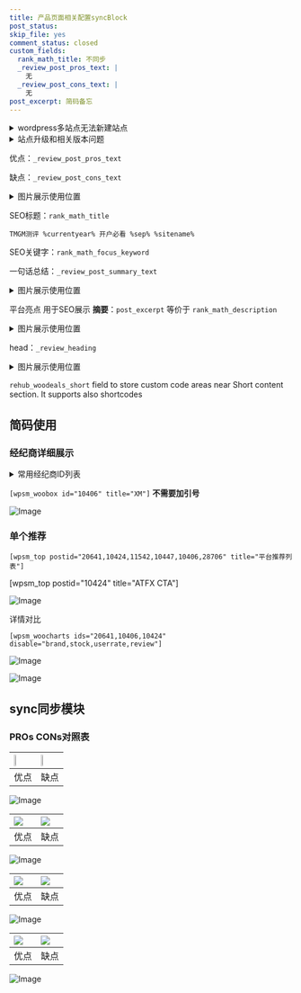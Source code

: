 ```yaml
---
title: 产品页面相关配置syncBlock
post_status: 
skip_file: yes
comment_status: closed
custom_fields:
  rank_math_title: 不同步
  _review_post_pros_text: |
    无
  _review_post_cons_text: |
    无
post_excerpt: 简码备忘
---
```

<details><summary>wordpress多站点无法新建站点</summary>

<li>和报错需要清理cookies一样的原因</li>
<li>wp-config.php里面<code>define( 'SUBDOMAIN_INSTALL', false );//子域名安装</code></li>
<li>新建子站点是用<code>define( 'SUBDOMAIN_INSTALL', true);//子域名安装</code> 完成以后，改成<code>false</code></li>
</details>

<details><summary>站点升级和相关版本问题</summary>

<p>wordpress：5.9.9
woocommerce：7.5.1
出现问题的地方：主题选项里面>><strong>Product layout >>compact style</strong></p>
<p>如何出现没有用过的字段 导致无法保存。先导出配置 然后进行修改，后面再次恢复即可。</p>
<p>出现部分字段无法显示时，需要返回默认布局后，对产品进行保存就好了。</p>
<p></p>
</details>

优点：`_review_post_pros_text`

缺点：`_review_post_cons_text`

<details><summary>图片展示使用位置</summary>

<img src="https://prod-files-secure.s3.us-west-2.amazonaws.com/39ed1227-6d7d-4570-be36-9ccd4a2c4241/f51d3d83-55d4-4bdf-9604-f37ec77ab556/Untitled.png?X-Amz-Algorithm=AWS4-HMAC-SHA256&X-Amz-Content-Sha256=UNSIGNED-PAYLOAD&X-Amz-Credential=ASIAZI2LB466RRCEKLNI%2F20250620%2Fus-west-2%2Fs3%2Faws4_request&X-Amz-Date=20250620T225538Z&X-Amz-Expires=3600&X-Amz-Security-Token=IQoJb3JpZ2luX2VjEN%2F%2F%2F%2F%2F%2F%2F%2F%2F%2F%2FwEaCXVzLXdlc3QtMiJHMEUCIGPO7surkdC9RhV4lpoBIIEqFiN9To%2FtOSDdx8Qe3rSzAiEAr1LEiPwuYiAssrybi3Takhqo4mxbvrHIjEP2bg2zQIkqiAQIx%2F%2F%2F%2F%2F%2F%2F%2F%2F%2F%2FARAAGgw2Mzc0MjMxODM4MDUiDMxW7VkJeteWdJeNTircAzmw1AG21VF72ETzv6W7NNHo76QISJDEAFg8HDvQUm1yz%2FPxS4VjJkx%2FxCPvFh%2BGNlSGI5bRLFUiv7BcYtm75mKUJx0rvK4tedqRjMwLedDSMBB2Ou7IChDjAaubed0okTgXerasLlo9sPMADDYPGsfgJvHSG6gJGgrfXCmRDZXTHEhtTBIX%2B9FuIUhgvdrQEDKnApGEK0s2t2gKf3ZL9PKh00WkRRWSYjped1ZUcCb9LJm3WfXQEN8f0JnXh3Q3mMpY5cdhwyQnL7DBGU1oquUfN45ORQJuhiERU0qDTfo8rGRpjSFPykI8dDl4TaVlwDezOoYzXJgcqSj%2B0umbezS6mt1cJ%2BRWtPwncdui7IS7eWq6wRAWFFXykXtTDl0FJhrlpJ2WnzUCCS1wZvphZgioDYRCLAjHBckhb6fbOM4ExTTb9eJNPZZCNL2jx21Jh3u5cXHZM8FQvTAfrPbLx2DvAImWXT%2FvLfn9xGdhKtrz1x47TIGfpW6W3L5%2Fh5iz6waVqizDKBGCNznVamP3mylgsmpCluvq1G3nvZiebkz2Cova8uxaxwm84JTnASqU%2BbIPNgJHLNXpJ5ovtRkg8kh4gkYbRkA4GgV8Iol09GKpZrBa%2FGYAwvxiPO85MOa%2B18IGOqUB8MQq6Y4IuLRd%2BTrAELNPrPnt81rfDpmH%2B%2Fkh1FR6Empr1Dv3MvzB%2FJN1FAOE6hBNONAg2ut0duP16giOJES5JMKKJ7R9IegDKP613cMxkQsejPnDtrU%2Fk8Hkn2ujQWVxQsjJ%2FM%2FpIqbTAK%2BsIPW751%2Fv0AovHjEaG7weo8AzqWLNHa8CaDojuKA8otmPtp%2BW7hrMsFjFJcgKiD%2BREdkzLdl9OXid&X-Amz-Signature=9c6e76b433d04957029722c42931633731df0e249fde5bf0a1c4c4be74e1d588&X-Amz-SignedHeaders=host&x-amz-checksum-mode=ENABLED&x-id=GetObject" alt="Image">
</details>

SEO标题：`rank_math_title`

`TMGM测评 %currentyear% 开户必看 %sep% %sitename%`

SEO关键字：`rank_math_focus_keyword`

一句话总结：`_review_post_summary_text`

<details><summary>图片展示使用位置</summary>

<img src="https://prod-files-secure.s3.us-west-2.amazonaws.com/39ed1227-6d7d-4570-be36-9ccd4a2c4241/4b96a922-296c-4f4e-8630-d1c870cbce01/Untitled.png?X-Amz-Algorithm=AWS4-HMAC-SHA256&X-Amz-Content-Sha256=UNSIGNED-PAYLOAD&X-Amz-Credential=ASIAZI2LB466Q5P3OQH7%2F20250620%2Fus-west-2%2Fs3%2Faws4_request&X-Amz-Date=20250620T225538Z&X-Amz-Expires=3600&X-Amz-Security-Token=IQoJb3JpZ2luX2VjEN%2F%2F%2F%2F%2F%2F%2F%2F%2F%2F%2FwEaCXVzLXdlc3QtMiJHMEUCIBrcjMyy3IuCBxsAGey1kdvLby%2B2QJXueXbdd%2Fn3orZoAiEAyxhwzVi2uZc9i3sqZFXKxR8JUTXRtUfE436t0PubeOMqiAQIx%2F%2F%2F%2F%2F%2F%2F%2F%2F%2F%2FARAAGgw2Mzc0MjMxODM4MDUiDIDcR5ocBk%2FDihqR7SrcAxXM3UJ7F%2F1M0OjmqbgE%2Bvk6Qde%2Fs8t05LMmB4E8qCpGq2npCX2QjS6DV7d%2BcFfNPuIBJM8wbaPRyLHBNLyPUQo6UIj%2FqmSbfZ4XML1H70ftqmPjjJoJGbvimn0Cx5lpR5nVUipjQnW1VBOPBQvj0v%2BRZNvKa6KSIqjg%2BZKFCyjxBiebYjr0IwfRFoM3y%2BVqh8360lxu7BwM7vxfrDqOQMQv5Z7OPjzm%2FL5SvFAfSnfT%2FRfUtcfaWysxbbfBfgFa7xs5m2vYaIjkOI%2B2atlYZMbYMkkuSFQD9Ogw7z3mePsYv%2BhYxBkvsRCjjTUYeHJZz1%2FTli06UIGJvM8tyXasvBMKRUvSQ%2Ftatj27ggvnQ3nSD1ZCkcvQxYBq6PcdiD9zlub96%2BVl4NRAfwaXXVUFn4%2FZQ1cjllBfd1VFuWi335EYPrWKkS6RP%2FV7%2FOZLo1WXs%2BUr8ChF0VWotUzEGbJf2YvE09wwlfTWiBMT0ux%2B5unJqmoofE8qTReABcqt9Ic0rBbGB91F8LUhWxcW%2BDCHrJQONgjlXfwVihJnguEqbCaHVydT%2Fq8oyewVQMNCMTPSBrtfIHBQ4av6%2BVeoPxzxc1SgjVuZrJMV44lfTXV7i9BPfS32E%2BaURIVRvpZWMIe%2B18IGOqUBFf4tonQvxLFA3TvnwcjdppkU3qAkjctHECffJ6W5CzGniJVf3Fy0kxfOFLvJI%2FbguT%2BftXM%2Fjk56Lf3x6eO4fGXibDmWeT0S%2Bnvub7qzgb6JCXX8i9sQhUwtxgCPsOBvjFU80aRuWLxmvcm10BQM1PirrCnVBfyv3kLdwycqvg2T2H1xBaGvRP%2FDf7M3Nj6F%2FRpDxJPexuCDNFobqpWuFdf87CNf&X-Amz-Signature=5474c6cffa1b82495bc977526d3a5d0544ff4c6bfa6445bf4c567af11d0dc697&X-Amz-SignedHeaders=host&x-amz-checksum-mode=ENABLED&x-id=GetObject" alt="Image">
</details>

平台亮点 用于SEO展示 **摘要**：`post_excerpt`  等价于 `rank_math_description`

<details><summary>图片展示使用位置</summary>

<img src="https://prod-files-secure.s3.us-west-2.amazonaws.com/39ed1227-6d7d-4570-be36-9ccd4a2c4241/1ee11f63-b60a-4dfe-a7a7-d58ff23b5d88/Untitled.png?X-Amz-Algorithm=AWS4-HMAC-SHA256&X-Amz-Content-Sha256=UNSIGNED-PAYLOAD&X-Amz-Credential=ASIAZI2LB466U3ACAMZN%2F20250620%2Fus-west-2%2Fs3%2Faws4_request&X-Amz-Date=20250620T225539Z&X-Amz-Expires=3600&X-Amz-Security-Token=IQoJb3JpZ2luX2VjEN%2F%2F%2F%2F%2F%2F%2F%2F%2F%2F%2FwEaCXVzLXdlc3QtMiJHMEUCIQCLnkQD2QWg1xj4ZencrkqB8X2%2F46VyIXZQigRpv9ejNQIgHHM1vU%2Fx90PT869bD1gPg%2B0uEiDXiCPRpl3lroWr9y8qiAQIx%2F%2F%2F%2F%2F%2F%2F%2F%2F%2F%2FARAAGgw2Mzc0MjMxODM4MDUiDBJ4WNxYdqc21vkSdyrcA4ECC%2FMcMlOajRXyXjqRTeNxwF8UipYIdMu%2B6o19xBcJ1dxRmd9E6V3ickXBtDHr6AgV4fmEYi%2FfqPOCtN7KQ6eAz%2BZDfrh9J7nUgtoll5ZuA7CV9rhtHutjyw77GYMvOQf4WLlfZrA7J7aGXdSeHKPitxLhrYC5zeKmpPlIQiGYwdXOQ1I%2FycsnXb0uAIKHaIlQZGEVtQJ9FxOJqKXX70QFJGfkkyHnwenJUH8Wjg77tRv07oCeTvDB6WjiWfXyrHkQ8tYlWEVXwU0CIxIgoVicRs1Ehtidom%2Fz9ZYwb%2FFdapPwb%2FNDYc7lfaCpa5qtK%2BN%2FG%2Bxxib3ghqcIKBqy4forMngvxYTk%2FZggejfPhkNe4XovcFRTsRfeeoB79HAETs69kYHPSJEgNYPsi1c0bSOxGcQvtyhjbNLQsMzQk5zWCbtVV16AsIRUr4kTg%2FJXNDf5M6QpLqUdMWXzbGJV%2BWPKFzEUmq1K6Xr2mNIaThEf4afsUkZNpbNLYlLmyTI7d3XNdPKWZwJ1ng1S8Gju7DJpktgEVxyngOUXsI7lGmruLfSUTHF8rFykgdNwBxlLwxVZXdbpJmmxVKP71yqyk1xAeKvpwk4T5gsoaRX1pcidGqiFoZ4nFlXKa1c9MIu%2B18IGOqUBwEiWuLuSmFLqqTRhHCLa6s5nNTTSkd%2FqN5xpj7ufssLZhfdqS2Y%2FmtncwoAAXlx4%2BKaHiVqCLcHrJSLK2pkcoaCup9XIWeoQk3YxdkXUl9a7hm2JMZaw6Yh9QD6iZPjbzZNEo%2FZV7Zh4Pj0NNs%2FB4W1kr2tIjtfzXG9d42B0urGivhme8OUhbCoT5QAPoBufsS4pJmh0GmnUNWZG65IZrCWmZjg%2F&X-Amz-Signature=879fa1339b0fdd5b8b7bcdbe7696551796df9477cf8fb06766b32de48315c0f7&X-Amz-SignedHeaders=host&x-amz-checksum-mode=ENABLED&x-id=GetObject" alt="Image">
<img src="https://prod-files-secure.s3.us-west-2.amazonaws.com/39ed1227-6d7d-4570-be36-9ccd4a2c4241/ad4118b5-78d8-4fbe-801e-3b29b5d99c01/Untitled.png?X-Amz-Algorithm=AWS4-HMAC-SHA256&X-Amz-Content-Sha256=UNSIGNED-PAYLOAD&X-Amz-Credential=ASIAZI2LB466U3ACAMZN%2F20250620%2Fus-west-2%2Fs3%2Faws4_request&X-Amz-Date=20250620T225539Z&X-Amz-Expires=3600&X-Amz-Security-Token=IQoJb3JpZ2luX2VjEN%2F%2F%2F%2F%2F%2F%2F%2F%2F%2F%2FwEaCXVzLXdlc3QtMiJHMEUCIQCLnkQD2QWg1xj4ZencrkqB8X2%2F46VyIXZQigRpv9ejNQIgHHM1vU%2Fx90PT869bD1gPg%2B0uEiDXiCPRpl3lroWr9y8qiAQIx%2F%2F%2F%2F%2F%2F%2F%2F%2F%2F%2FARAAGgw2Mzc0MjMxODM4MDUiDBJ4WNxYdqc21vkSdyrcA4ECC%2FMcMlOajRXyXjqRTeNxwF8UipYIdMu%2B6o19xBcJ1dxRmd9E6V3ickXBtDHr6AgV4fmEYi%2FfqPOCtN7KQ6eAz%2BZDfrh9J7nUgtoll5ZuA7CV9rhtHutjyw77GYMvOQf4WLlfZrA7J7aGXdSeHKPitxLhrYC5zeKmpPlIQiGYwdXOQ1I%2FycsnXb0uAIKHaIlQZGEVtQJ9FxOJqKXX70QFJGfkkyHnwenJUH8Wjg77tRv07oCeTvDB6WjiWfXyrHkQ8tYlWEVXwU0CIxIgoVicRs1Ehtidom%2Fz9ZYwb%2FFdapPwb%2FNDYc7lfaCpa5qtK%2BN%2FG%2Bxxib3ghqcIKBqy4forMngvxYTk%2FZggejfPhkNe4XovcFRTsRfeeoB79HAETs69kYHPSJEgNYPsi1c0bSOxGcQvtyhjbNLQsMzQk5zWCbtVV16AsIRUr4kTg%2FJXNDf5M6QpLqUdMWXzbGJV%2BWPKFzEUmq1K6Xr2mNIaThEf4afsUkZNpbNLYlLmyTI7d3XNdPKWZwJ1ng1S8Gju7DJpktgEVxyngOUXsI7lGmruLfSUTHF8rFykgdNwBxlLwxVZXdbpJmmxVKP71yqyk1xAeKvpwk4T5gsoaRX1pcidGqiFoZ4nFlXKa1c9MIu%2B18IGOqUBwEiWuLuSmFLqqTRhHCLa6s5nNTTSkd%2FqN5xpj7ufssLZhfdqS2Y%2FmtncwoAAXlx4%2BKaHiVqCLcHrJSLK2pkcoaCup9XIWeoQk3YxdkXUl9a7hm2JMZaw6Yh9QD6iZPjbzZNEo%2FZV7Zh4Pj0NNs%2FB4W1kr2tIjtfzXG9d42B0urGivhme8OUhbCoT5QAPoBufsS4pJmh0GmnUNWZG65IZrCWmZjg%2F&X-Amz-Signature=e2d0525895944f225c0b1fe3dc9861be25f9172f91318c7d967ba8570233913d&X-Amz-SignedHeaders=host&x-amz-checksum-mode=ENABLED&x-id=GetObject" alt="Image">
<img src="https://prod-files-secure.s3.us-west-2.amazonaws.com/39ed1227-6d7d-4570-be36-9ccd4a2c4241/a38cf7c9-a79c-4b64-9e94-13589fe0758b/Untitled.png?X-Amz-Algorithm=AWS4-HMAC-SHA256&X-Amz-Content-Sha256=UNSIGNED-PAYLOAD&X-Amz-Credential=ASIAZI2LB466U3ACAMZN%2F20250620%2Fus-west-2%2Fs3%2Faws4_request&X-Amz-Date=20250620T225539Z&X-Amz-Expires=3600&X-Amz-Security-Token=IQoJb3JpZ2luX2VjEN%2F%2F%2F%2F%2F%2F%2F%2F%2F%2F%2FwEaCXVzLXdlc3QtMiJHMEUCIQCLnkQD2QWg1xj4ZencrkqB8X2%2F46VyIXZQigRpv9ejNQIgHHM1vU%2Fx90PT869bD1gPg%2B0uEiDXiCPRpl3lroWr9y8qiAQIx%2F%2F%2F%2F%2F%2F%2F%2F%2F%2F%2FARAAGgw2Mzc0MjMxODM4MDUiDBJ4WNxYdqc21vkSdyrcA4ECC%2FMcMlOajRXyXjqRTeNxwF8UipYIdMu%2B6o19xBcJ1dxRmd9E6V3ickXBtDHr6AgV4fmEYi%2FfqPOCtN7KQ6eAz%2BZDfrh9J7nUgtoll5ZuA7CV9rhtHutjyw77GYMvOQf4WLlfZrA7J7aGXdSeHKPitxLhrYC5zeKmpPlIQiGYwdXOQ1I%2FycsnXb0uAIKHaIlQZGEVtQJ9FxOJqKXX70QFJGfkkyHnwenJUH8Wjg77tRv07oCeTvDB6WjiWfXyrHkQ8tYlWEVXwU0CIxIgoVicRs1Ehtidom%2Fz9ZYwb%2FFdapPwb%2FNDYc7lfaCpa5qtK%2BN%2FG%2Bxxib3ghqcIKBqy4forMngvxYTk%2FZggejfPhkNe4XovcFRTsRfeeoB79HAETs69kYHPSJEgNYPsi1c0bSOxGcQvtyhjbNLQsMzQk5zWCbtVV16AsIRUr4kTg%2FJXNDf5M6QpLqUdMWXzbGJV%2BWPKFzEUmq1K6Xr2mNIaThEf4afsUkZNpbNLYlLmyTI7d3XNdPKWZwJ1ng1S8Gju7DJpktgEVxyngOUXsI7lGmruLfSUTHF8rFykgdNwBxlLwxVZXdbpJmmxVKP71yqyk1xAeKvpwk4T5gsoaRX1pcidGqiFoZ4nFlXKa1c9MIu%2B18IGOqUBwEiWuLuSmFLqqTRhHCLa6s5nNTTSkd%2FqN5xpj7ufssLZhfdqS2Y%2FmtncwoAAXlx4%2BKaHiVqCLcHrJSLK2pkcoaCup9XIWeoQk3YxdkXUl9a7hm2JMZaw6Yh9QD6iZPjbzZNEo%2FZV7Zh4Pj0NNs%2FB4W1kr2tIjtfzXG9d42B0urGivhme8OUhbCoT5QAPoBufsS4pJmh0GmnUNWZG65IZrCWmZjg%2F&X-Amz-Signature=3190bbb11c09c2ff1842a60542c1c3876b4b5cf2c84a3a0d62d99772098af347&X-Amz-SignedHeaders=host&x-amz-checksum-mode=ENABLED&x-id=GetObject" alt="Image">
<img src="https://prod-files-secure.s3.us-west-2.amazonaws.com/39ed1227-6d7d-4570-be36-9ccd4a2c4241/7da6fc1e-d2ac-42ae-8c75-cb5749aa18f6/Untitled.png?X-Amz-Algorithm=AWS4-HMAC-SHA256&X-Amz-Content-Sha256=UNSIGNED-PAYLOAD&X-Amz-Credential=ASIAZI2LB466U3ACAMZN%2F20250620%2Fus-west-2%2Fs3%2Faws4_request&X-Amz-Date=20250620T225539Z&X-Amz-Expires=3600&X-Amz-Security-Token=IQoJb3JpZ2luX2VjEN%2F%2F%2F%2F%2F%2F%2F%2F%2F%2F%2FwEaCXVzLXdlc3QtMiJHMEUCIQCLnkQD2QWg1xj4ZencrkqB8X2%2F46VyIXZQigRpv9ejNQIgHHM1vU%2Fx90PT869bD1gPg%2B0uEiDXiCPRpl3lroWr9y8qiAQIx%2F%2F%2F%2F%2F%2F%2F%2F%2F%2F%2FARAAGgw2Mzc0MjMxODM4MDUiDBJ4WNxYdqc21vkSdyrcA4ECC%2FMcMlOajRXyXjqRTeNxwF8UipYIdMu%2B6o19xBcJ1dxRmd9E6V3ickXBtDHr6AgV4fmEYi%2FfqPOCtN7KQ6eAz%2BZDfrh9J7nUgtoll5ZuA7CV9rhtHutjyw77GYMvOQf4WLlfZrA7J7aGXdSeHKPitxLhrYC5zeKmpPlIQiGYwdXOQ1I%2FycsnXb0uAIKHaIlQZGEVtQJ9FxOJqKXX70QFJGfkkyHnwenJUH8Wjg77tRv07oCeTvDB6WjiWfXyrHkQ8tYlWEVXwU0CIxIgoVicRs1Ehtidom%2Fz9ZYwb%2FFdapPwb%2FNDYc7lfaCpa5qtK%2BN%2FG%2Bxxib3ghqcIKBqy4forMngvxYTk%2FZggejfPhkNe4XovcFRTsRfeeoB79HAETs69kYHPSJEgNYPsi1c0bSOxGcQvtyhjbNLQsMzQk5zWCbtVV16AsIRUr4kTg%2FJXNDf5M6QpLqUdMWXzbGJV%2BWPKFzEUmq1K6Xr2mNIaThEf4afsUkZNpbNLYlLmyTI7d3XNdPKWZwJ1ng1S8Gju7DJpktgEVxyngOUXsI7lGmruLfSUTHF8rFykgdNwBxlLwxVZXdbpJmmxVKP71yqyk1xAeKvpwk4T5gsoaRX1pcidGqiFoZ4nFlXKa1c9MIu%2B18IGOqUBwEiWuLuSmFLqqTRhHCLa6s5nNTTSkd%2FqN5xpj7ufssLZhfdqS2Y%2FmtncwoAAXlx4%2BKaHiVqCLcHrJSLK2pkcoaCup9XIWeoQk3YxdkXUl9a7hm2JMZaw6Yh9QD6iZPjbzZNEo%2FZV7Zh4Pj0NNs%2FB4W1kr2tIjtfzXG9d42B0urGivhme8OUhbCoT5QAPoBufsS4pJmh0GmnUNWZG65IZrCWmZjg%2F&X-Amz-Signature=d5566cea8e49bf2d42eb71b3e53b54b988a03ec853b8a2f8ff30aea936c1bf73&X-Amz-SignedHeaders=host&x-amz-checksum-mode=ENABLED&x-id=GetObject" alt="Image">
<img src="https://prod-files-secure.s3.us-west-2.amazonaws.com/39ed1227-6d7d-4570-be36-9ccd4a2c4241/7e97f40a-eaee-47f5-b2f9-475f96808fa7/Untitled.png?X-Amz-Algorithm=AWS4-HMAC-SHA256&X-Amz-Content-Sha256=UNSIGNED-PAYLOAD&X-Amz-Credential=ASIAZI2LB466U3ACAMZN%2F20250620%2Fus-west-2%2Fs3%2Faws4_request&X-Amz-Date=20250620T225539Z&X-Amz-Expires=3600&X-Amz-Security-Token=IQoJb3JpZ2luX2VjEN%2F%2F%2F%2F%2F%2F%2F%2F%2F%2F%2FwEaCXVzLXdlc3QtMiJHMEUCIQCLnkQD2QWg1xj4ZencrkqB8X2%2F46VyIXZQigRpv9ejNQIgHHM1vU%2Fx90PT869bD1gPg%2B0uEiDXiCPRpl3lroWr9y8qiAQIx%2F%2F%2F%2F%2F%2F%2F%2F%2F%2F%2FARAAGgw2Mzc0MjMxODM4MDUiDBJ4WNxYdqc21vkSdyrcA4ECC%2FMcMlOajRXyXjqRTeNxwF8UipYIdMu%2B6o19xBcJ1dxRmd9E6V3ickXBtDHr6AgV4fmEYi%2FfqPOCtN7KQ6eAz%2BZDfrh9J7nUgtoll5ZuA7CV9rhtHutjyw77GYMvOQf4WLlfZrA7J7aGXdSeHKPitxLhrYC5zeKmpPlIQiGYwdXOQ1I%2FycsnXb0uAIKHaIlQZGEVtQJ9FxOJqKXX70QFJGfkkyHnwenJUH8Wjg77tRv07oCeTvDB6WjiWfXyrHkQ8tYlWEVXwU0CIxIgoVicRs1Ehtidom%2Fz9ZYwb%2FFdapPwb%2FNDYc7lfaCpa5qtK%2BN%2FG%2Bxxib3ghqcIKBqy4forMngvxYTk%2FZggejfPhkNe4XovcFRTsRfeeoB79HAETs69kYHPSJEgNYPsi1c0bSOxGcQvtyhjbNLQsMzQk5zWCbtVV16AsIRUr4kTg%2FJXNDf5M6QpLqUdMWXzbGJV%2BWPKFzEUmq1K6Xr2mNIaThEf4afsUkZNpbNLYlLmyTI7d3XNdPKWZwJ1ng1S8Gju7DJpktgEVxyngOUXsI7lGmruLfSUTHF8rFykgdNwBxlLwxVZXdbpJmmxVKP71yqyk1xAeKvpwk4T5gsoaRX1pcidGqiFoZ4nFlXKa1c9MIu%2B18IGOqUBwEiWuLuSmFLqqTRhHCLa6s5nNTTSkd%2FqN5xpj7ufssLZhfdqS2Y%2FmtncwoAAXlx4%2BKaHiVqCLcHrJSLK2pkcoaCup9XIWeoQk3YxdkXUl9a7hm2JMZaw6Yh9QD6iZPjbzZNEo%2FZV7Zh4Pj0NNs%2FB4W1kr2tIjtfzXG9d42B0urGivhme8OUhbCoT5QAPoBufsS4pJmh0GmnUNWZG65IZrCWmZjg%2F&X-Amz-Signature=238e3a11889c6986bb5bb6c97c53fb6059a3cf2da4122ab2e94a106d542b8f3f&X-Amz-SignedHeaders=host&x-amz-checksum-mode=ENABLED&x-id=GetObject" alt="Image">
</details>

head：`_review_heading`

<details><summary>图片展示使用位置</summary>

<img src="https://prod-files-secure.s3.us-west-2.amazonaws.com/39ed1227-6d7d-4570-be36-9ccd4a2c4241/3a4650ad-9887-415c-889a-edd51fa54f27/Untitled.png?X-Amz-Algorithm=AWS4-HMAC-SHA256&X-Amz-Content-Sha256=UNSIGNED-PAYLOAD&X-Amz-Credential=ASIAZI2LB466WCXEL25A%2F20250620%2Fus-west-2%2Fs3%2Faws4_request&X-Amz-Date=20250620T225539Z&X-Amz-Expires=3600&X-Amz-Security-Token=IQoJb3JpZ2luX2VjEN%2F%2F%2F%2F%2F%2F%2F%2F%2F%2F%2FwEaCXVzLXdlc3QtMiJHMEUCIEhKWKnBwpe4pZbjhyLEAqFVxt8cgg%2BMAReEE%2BwJ6H0lAiEA1eEaOJhnwUsjqgFFVu4zOjbIoO8keg7dy0I1U4lJwEYqiAQIx%2F%2F%2F%2F%2F%2F%2F%2F%2F%2F%2FARAAGgw2Mzc0MjMxODM4MDUiDEEHMYMwULsxhgHJPCrcA7f%2Bh%2BfIR%2B0oibyrUzlovA7nGMQsD19u3rDiGzuyxra22AHzRiZnU5902lWfIMa%2BDcino60QbSoiLzgat%2FvrGfK4JYhq6Cqgap7wrle30HJ0nqpQro1jHDTnXMtoTPs06N1UpodGlXm9DqBVAOuP5qf4LQYWDXcCNz3ns%2FP%2FGh7my7DFUrIMbajuXOUvtZ%2FY8thcqQgQDitndM%2F8YTfYYv3MvSzktgh%2BuLzxLylftGRlA8TuPPWNtAFqwmCQ0DwI6pA8V1coDf5Fkr1IziAPgjrIXheqVsmAz1PVA1o7eOQjgNcInE7Y0yzlptWJZ2W72bg%2F%2BtfpqEJ9OrG%2BfBfw0loa0mFTwyS3sp629Sest5b%2BTAE%2B93n5TwkKl4nalDQE654stakgRSGIS51ap6STKOyrOTH4Lr5b0UKkEcgCO5wLQUae6zw7M37dExDF%2BuvLIonTxt3pFJaXFok1LELV8a4ekIEgReN1%2BOeScLdvpiEt3SPAsaHBhTY%2FxfdrwcH%2BECfkk2jwV%2B0qI0WlrPoa6ieOakOAq%2F%2BhptULY1pGQQbIsUAEaQUb0AnyxZ7Y0q0ASzq9OM12lj7DloIOeDaBD7W5WUjWyxN3MWmHvI95ctkfPJQI7TH0vDGnn6ngMJK%2F18IGOqUBfgp2QUMvklkxl4QRXcBg3WiWZSbyUYjc0et5Tp8tgzIkAFOqz6y0ZbPLdoeglm%2BjUFZzP79PKUSH2k%2B8GaTghOrUST4zH%2BuFkGdEzNMaZigU6K2%2F5sQMZ0Zj3l5SEcw6w89kRUY5fncgjtkylUsH2BtSycvdmuzJq%2Bvq7q5vWgn3olueJ3J%2BXjV1eQt6xYl4VORneKUcIoW15D0LFSk77zUXnX2Z&X-Amz-Signature=6053517bcd5a302730e19d9e2bce102fca769452cd2549d36a2b922ab7fb8583&X-Amz-SignedHeaders=host&x-amz-checksum-mode=ENABLED&x-id=GetObject" alt="Image">
</details>

`rehub_woodeals_short`	field to store custom code areas near Short content section. It supports also shortcodes



## 简码使用

### 经纪商详细展示

<details><summary>常用经纪商ID列表</summary>

<pre><code class="php">嘉盛 ===> 20641  [wpsm_woobox id="20641" title="嘉盛"]
易信easymarkets ===> 11542  [wpsm_woobox id="11542" title="易信easymarkets"]
ATFX外汇 ===> 10424  [wpsm_woobox id="10424" title="ATFX"]
XM ===> 10406  [wpsm_woobox id="10406" title="XM"]
TMGM ===> 29622  [wpsm_woobox id="29622" title="TMGM"]
HYCM ===> 10447  [wpsm_woobox id="10447" title="HYCM"]
fpmarkets澳福外汇 ===> 20639  [wpsm_woobox id="20639" title="fpmarkets澳福外汇"]</code></pre>
</details>

`[wpsm_woobox id="10406" title="XM"]` **不需要加引号**

![Image](https://prod-files-secure.s3.us-west-2.amazonaws.com/39ed1227-6d7d-4570-be36-9ccd4a2c4241/4f898f9d-0fa7-4e43-acd3-ac6bc7be575a/Untitled.png?X-Amz-Algorithm=AWS4-HMAC-SHA256&X-Amz-Content-Sha256=UNSIGNED-PAYLOAD&X-Amz-Credential=ASIAZI2LB46644N6I6L5%2F20250620%2Fus-west-2%2Fs3%2Faws4_request&X-Amz-Date=20250620T225533Z&X-Amz-Expires=3600&X-Amz-Security-Token=IQoJb3JpZ2luX2VjEN%2F%2F%2F%2F%2F%2F%2F%2F%2F%2F%2FwEaCXVzLXdlc3QtMiJGMEQCICMtq3nCnXsF9hEp7z88yFWLleSWPd2DT%2F52bfMW%2BFWJAiAUVm%2Bia8D9is9tuyaoDSptYkRTrukp0n07D4CkavKe%2FiqIBAjH%2F%2F%2F%2F%2F%2F%2F%2F%2F%2F8BEAAaDDYzNzQyMzE4MzgwNSIMbKXLupTkA6bQzSP5KtwDAXH%2BLMr5m69tIzsEgzGp7Rz9xQVuhKVwmfqO87bF1wDNpBxFnoWxIK6OdhBX13np0Htvu8oy9RMdHLUuS6tRKTDHRpNgJCT9lmp0V6PDfpWwQq%2BwVQ16AshizhQaTdkcNLd8bJH9nG8hhy3O3BtuBY7vPAlbEiNSrDW3IS5o%2FlimMx3SXvOBVLsih9LnnTNbrzXgzL3rkZuPmvRp6b5smDdUvoZw5xczSe8U%2BeVeeXELCGDgoKYudFg5LS0V2sQ9tJ3fzVOS2xHH%2B5oTaHAs5lfxswVH6qgALG4k8waolrexhoBQiR82BW9%2BCfdaTYTd13tIMWkddagHsfJPjx7Wav24siPcsocMvx6Eg%2FgsDhQrZYsB9BOls1iAZ0GcjqDf5w5vxxGirRMDvR6NaJGtJalOMc6aIcmWz0wCuItCRJEvDM%2BV5P6Nk%2BkkhQAAt%2B1IXpTtM1mkhiMiDdeCmx9sC4%2FozbV36qQhwbMPzecnSHyX7WYMcbbKrELz3XICRCna%2BC0K3dCWq%2F0vbEkg4wE4qk6AiYmu49SROX80l74o9JbC%2BknJRUL26gDUV7KCALEtgvzGKVjR2rbO4Zp6DLAJBYt%2FADdBBZ0L5w8qbqrWF%2B%2FhhS2tZtm9VsD3rPUw%2Fr3XwgY6pgFRptyfwjZEgEzHeXD3vs6bVOA94p5TxZ3rFD7aZk9AFBJERXECPxGIGbrj89pfmWX7kP3BAzWRmglaDN%2F688JZ4Fz1FGNd4%2B%2FWT3ipxEpIAeLF5spsWxSDl6ch5JtZ7xnRE1i6rLIEWYjyZB6PWWCEyI3AhoZ5XMGN8xEYHe8ywwH397Y%2Fyfs%2F%2FgUn8LT%2FlaSvxPSa64S993llalx7q3tm%2FO5s3Gkx&X-Amz-Signature=08d877f16960fed548c72fccb5dd6f5c411ac8243364a794d0596a0978d6d79f&X-Amz-SignedHeaders=host&x-amz-checksum-mode=ENABLED&x-id=GetObject)

### 单个推荐
`[wpsm_top postid="20641,10424,11542,10447,10406,28706" title="平台推荐列表"]`

[wpsm_top postid="10424" title="ATFX CTA"]

![Image](https://prod-files-secure.s3.us-west-2.amazonaws.com/39ed1227-6d7d-4570-be36-9ccd4a2c4241/5ac620dc-51a8-48b6-b55d-91f47299193c/Untitled.png?X-Amz-Algorithm=AWS4-HMAC-SHA256&X-Amz-Content-Sha256=UNSIGNED-PAYLOAD&X-Amz-Credential=ASIAZI2LB46644N6I6L5%2F20250620%2Fus-west-2%2Fs3%2Faws4_request&X-Amz-Date=20250620T225533Z&X-Amz-Expires=3600&X-Amz-Security-Token=IQoJb3JpZ2luX2VjEN%2F%2F%2F%2F%2F%2F%2F%2F%2F%2F%2FwEaCXVzLXdlc3QtMiJGMEQCICMtq3nCnXsF9hEp7z88yFWLleSWPd2DT%2F52bfMW%2BFWJAiAUVm%2Bia8D9is9tuyaoDSptYkRTrukp0n07D4CkavKe%2FiqIBAjH%2F%2F%2F%2F%2F%2F%2F%2F%2F%2F8BEAAaDDYzNzQyMzE4MzgwNSIMbKXLupTkA6bQzSP5KtwDAXH%2BLMr5m69tIzsEgzGp7Rz9xQVuhKVwmfqO87bF1wDNpBxFnoWxIK6OdhBX13np0Htvu8oy9RMdHLUuS6tRKTDHRpNgJCT9lmp0V6PDfpWwQq%2BwVQ16AshizhQaTdkcNLd8bJH9nG8hhy3O3BtuBY7vPAlbEiNSrDW3IS5o%2FlimMx3SXvOBVLsih9LnnTNbrzXgzL3rkZuPmvRp6b5smDdUvoZw5xczSe8U%2BeVeeXELCGDgoKYudFg5LS0V2sQ9tJ3fzVOS2xHH%2B5oTaHAs5lfxswVH6qgALG4k8waolrexhoBQiR82BW9%2BCfdaTYTd13tIMWkddagHsfJPjx7Wav24siPcsocMvx6Eg%2FgsDhQrZYsB9BOls1iAZ0GcjqDf5w5vxxGirRMDvR6NaJGtJalOMc6aIcmWz0wCuItCRJEvDM%2BV5P6Nk%2BkkhQAAt%2B1IXpTtM1mkhiMiDdeCmx9sC4%2FozbV36qQhwbMPzecnSHyX7WYMcbbKrELz3XICRCna%2BC0K3dCWq%2F0vbEkg4wE4qk6AiYmu49SROX80l74o9JbC%2BknJRUL26gDUV7KCALEtgvzGKVjR2rbO4Zp6DLAJBYt%2FADdBBZ0L5w8qbqrWF%2B%2FhhS2tZtm9VsD3rPUw%2Fr3XwgY6pgFRptyfwjZEgEzHeXD3vs6bVOA94p5TxZ3rFD7aZk9AFBJERXECPxGIGbrj89pfmWX7kP3BAzWRmglaDN%2F688JZ4Fz1FGNd4%2B%2FWT3ipxEpIAeLF5spsWxSDl6ch5JtZ7xnRE1i6rLIEWYjyZB6PWWCEyI3AhoZ5XMGN8xEYHe8ywwH397Y%2Fyfs%2F%2FgUn8LT%2FlaSvxPSa64S993llalx7q3tm%2FO5s3Gkx&X-Amz-Signature=50c24672b89d3ff9d665604ff7827f16a7a5ae68a519a7903d58ab0b5e3b47ca&X-Amz-SignedHeaders=host&x-amz-checksum-mode=ENABLED&x-id=GetObject)

详情对比

`[wpsm_woocharts ids="20641,10406,10424" disable="brand,stock,userrate,review"]`

![Image](https://prod-files-secure.s3.us-west-2.amazonaws.com/39ed1227-6d7d-4570-be36-9ccd4a2c4241/bf3ba45f-b9f3-4295-8aef-b4a495fd25f4/Untitled.png?X-Amz-Algorithm=AWS4-HMAC-SHA256&X-Amz-Content-Sha256=UNSIGNED-PAYLOAD&X-Amz-Credential=ASIAZI2LB46644N6I6L5%2F20250620%2Fus-west-2%2Fs3%2Faws4_request&X-Amz-Date=20250620T225533Z&X-Amz-Expires=3600&X-Amz-Security-Token=IQoJb3JpZ2luX2VjEN%2F%2F%2F%2F%2F%2F%2F%2F%2F%2F%2FwEaCXVzLXdlc3QtMiJGMEQCICMtq3nCnXsF9hEp7z88yFWLleSWPd2DT%2F52bfMW%2BFWJAiAUVm%2Bia8D9is9tuyaoDSptYkRTrukp0n07D4CkavKe%2FiqIBAjH%2F%2F%2F%2F%2F%2F%2F%2F%2F%2F8BEAAaDDYzNzQyMzE4MzgwNSIMbKXLupTkA6bQzSP5KtwDAXH%2BLMr5m69tIzsEgzGp7Rz9xQVuhKVwmfqO87bF1wDNpBxFnoWxIK6OdhBX13np0Htvu8oy9RMdHLUuS6tRKTDHRpNgJCT9lmp0V6PDfpWwQq%2BwVQ16AshizhQaTdkcNLd8bJH9nG8hhy3O3BtuBY7vPAlbEiNSrDW3IS5o%2FlimMx3SXvOBVLsih9LnnTNbrzXgzL3rkZuPmvRp6b5smDdUvoZw5xczSe8U%2BeVeeXELCGDgoKYudFg5LS0V2sQ9tJ3fzVOS2xHH%2B5oTaHAs5lfxswVH6qgALG4k8waolrexhoBQiR82BW9%2BCfdaTYTd13tIMWkddagHsfJPjx7Wav24siPcsocMvx6Eg%2FgsDhQrZYsB9BOls1iAZ0GcjqDf5w5vxxGirRMDvR6NaJGtJalOMc6aIcmWz0wCuItCRJEvDM%2BV5P6Nk%2BkkhQAAt%2B1IXpTtM1mkhiMiDdeCmx9sC4%2FozbV36qQhwbMPzecnSHyX7WYMcbbKrELz3XICRCna%2BC0K3dCWq%2F0vbEkg4wE4qk6AiYmu49SROX80l74o9JbC%2BknJRUL26gDUV7KCALEtgvzGKVjR2rbO4Zp6DLAJBYt%2FADdBBZ0L5w8qbqrWF%2B%2FhhS2tZtm9VsD3rPUw%2Fr3XwgY6pgFRptyfwjZEgEzHeXD3vs6bVOA94p5TxZ3rFD7aZk9AFBJERXECPxGIGbrj89pfmWX7kP3BAzWRmglaDN%2F688JZ4Fz1FGNd4%2B%2FWT3ipxEpIAeLF5spsWxSDl6ch5JtZ7xnRE1i6rLIEWYjyZB6PWWCEyI3AhoZ5XMGN8xEYHe8ywwH397Y%2Fyfs%2F%2FgUn8LT%2FlaSvxPSa64S993llalx7q3tm%2FO5s3Gkx&X-Amz-Signature=fc934d9b776e34296f45982bea5328ab73e9887c57ce06734c4c4d585cd071ba&X-Amz-SignedHeaders=host&x-amz-checksum-mode=ENABLED&x-id=GetObject)

![Image](https://prod-files-secure.s3.us-west-2.amazonaws.com/39ed1227-6d7d-4570-be36-9ccd4a2c4241/30bc56ef-f383-4b48-9768-2ebc9e436ec0/Untitled.png?X-Amz-Algorithm=AWS4-HMAC-SHA256&X-Amz-Content-Sha256=UNSIGNED-PAYLOAD&X-Amz-Credential=ASIAZI2LB46644N6I6L5%2F20250620%2Fus-west-2%2Fs3%2Faws4_request&X-Amz-Date=20250620T225533Z&X-Amz-Expires=3600&X-Amz-Security-Token=IQoJb3JpZ2luX2VjEN%2F%2F%2F%2F%2F%2F%2F%2F%2F%2F%2FwEaCXVzLXdlc3QtMiJGMEQCICMtq3nCnXsF9hEp7z88yFWLleSWPd2DT%2F52bfMW%2BFWJAiAUVm%2Bia8D9is9tuyaoDSptYkRTrukp0n07D4CkavKe%2FiqIBAjH%2F%2F%2F%2F%2F%2F%2F%2F%2F%2F8BEAAaDDYzNzQyMzE4MzgwNSIMbKXLupTkA6bQzSP5KtwDAXH%2BLMr5m69tIzsEgzGp7Rz9xQVuhKVwmfqO87bF1wDNpBxFnoWxIK6OdhBX13np0Htvu8oy9RMdHLUuS6tRKTDHRpNgJCT9lmp0V6PDfpWwQq%2BwVQ16AshizhQaTdkcNLd8bJH9nG8hhy3O3BtuBY7vPAlbEiNSrDW3IS5o%2FlimMx3SXvOBVLsih9LnnTNbrzXgzL3rkZuPmvRp6b5smDdUvoZw5xczSe8U%2BeVeeXELCGDgoKYudFg5LS0V2sQ9tJ3fzVOS2xHH%2B5oTaHAs5lfxswVH6qgALG4k8waolrexhoBQiR82BW9%2BCfdaTYTd13tIMWkddagHsfJPjx7Wav24siPcsocMvx6Eg%2FgsDhQrZYsB9BOls1iAZ0GcjqDf5w5vxxGirRMDvR6NaJGtJalOMc6aIcmWz0wCuItCRJEvDM%2BV5P6Nk%2BkkhQAAt%2B1IXpTtM1mkhiMiDdeCmx9sC4%2FozbV36qQhwbMPzecnSHyX7WYMcbbKrELz3XICRCna%2BC0K3dCWq%2F0vbEkg4wE4qk6AiYmu49SROX80l74o9JbC%2BknJRUL26gDUV7KCALEtgvzGKVjR2rbO4Zp6DLAJBYt%2FADdBBZ0L5w8qbqrWF%2B%2FhhS2tZtm9VsD3rPUw%2Fr3XwgY6pgFRptyfwjZEgEzHeXD3vs6bVOA94p5TxZ3rFD7aZk9AFBJERXECPxGIGbrj89pfmWX7kP3BAzWRmglaDN%2F688JZ4Fz1FGNd4%2B%2FWT3ipxEpIAeLF5spsWxSDl6ch5JtZ7xnRE1i6rLIEWYjyZB6PWWCEyI3AhoZ5XMGN8xEYHe8ywwH397Y%2Fyfs%2F%2FgUn8LT%2FlaSvxPSa64S993llalx7q3tm%2FO5s3Gkx&X-Amz-Signature=a43abb6ff9a071a123065a80756a667f6611c3f2c20ecaa405814a35c532184c&X-Amz-SignedHeaders=host&x-amz-checksum-mode=ENABLED&x-id=GetObject)

## sync同步模块

### PROs CONs对照表

| <img src="https://cdn.ifttt.fun/gh/jarlin8/OSS@main/icons/customize/pros.svg" height="auto" width="37.3%"> | <img src="https://cdn.ifttt.fun/gh/jarlin8/OSS@main/icons/customize/cons.svg" height="auto" width="28.8%"> |
| :--- | :--- |
| 优点 | 缺点 |

![Image](https://prod-files-secure.s3.us-west-2.amazonaws.com/39ed1227-6d7d-4570-be36-9ccd4a2c4241/8742b755-dfb5-4004-9a5f-d6e561664bd8/Untitled.png?X-Amz-Algorithm=AWS4-HMAC-SHA256&X-Amz-Content-Sha256=UNSIGNED-PAYLOAD&X-Amz-Credential=ASIAZI2LB46644N6I6L5%2F20250620%2Fus-west-2%2Fs3%2Faws4_request&X-Amz-Date=20250620T225533Z&X-Amz-Expires=3600&X-Amz-Security-Token=IQoJb3JpZ2luX2VjEN%2F%2F%2F%2F%2F%2F%2F%2F%2F%2F%2FwEaCXVzLXdlc3QtMiJGMEQCICMtq3nCnXsF9hEp7z88yFWLleSWPd2DT%2F52bfMW%2BFWJAiAUVm%2Bia8D9is9tuyaoDSptYkRTrukp0n07D4CkavKe%2FiqIBAjH%2F%2F%2F%2F%2F%2F%2F%2F%2F%2F8BEAAaDDYzNzQyMzE4MzgwNSIMbKXLupTkA6bQzSP5KtwDAXH%2BLMr5m69tIzsEgzGp7Rz9xQVuhKVwmfqO87bF1wDNpBxFnoWxIK6OdhBX13np0Htvu8oy9RMdHLUuS6tRKTDHRpNgJCT9lmp0V6PDfpWwQq%2BwVQ16AshizhQaTdkcNLd8bJH9nG8hhy3O3BtuBY7vPAlbEiNSrDW3IS5o%2FlimMx3SXvOBVLsih9LnnTNbrzXgzL3rkZuPmvRp6b5smDdUvoZw5xczSe8U%2BeVeeXELCGDgoKYudFg5LS0V2sQ9tJ3fzVOS2xHH%2B5oTaHAs5lfxswVH6qgALG4k8waolrexhoBQiR82BW9%2BCfdaTYTd13tIMWkddagHsfJPjx7Wav24siPcsocMvx6Eg%2FgsDhQrZYsB9BOls1iAZ0GcjqDf5w5vxxGirRMDvR6NaJGtJalOMc6aIcmWz0wCuItCRJEvDM%2BV5P6Nk%2BkkhQAAt%2B1IXpTtM1mkhiMiDdeCmx9sC4%2FozbV36qQhwbMPzecnSHyX7WYMcbbKrELz3XICRCna%2BC0K3dCWq%2F0vbEkg4wE4qk6AiYmu49SROX80l74o9JbC%2BknJRUL26gDUV7KCALEtgvzGKVjR2rbO4Zp6DLAJBYt%2FADdBBZ0L5w8qbqrWF%2B%2FhhS2tZtm9VsD3rPUw%2Fr3XwgY6pgFRptyfwjZEgEzHeXD3vs6bVOA94p5TxZ3rFD7aZk9AFBJERXECPxGIGbrj89pfmWX7kP3BAzWRmglaDN%2F688JZ4Fz1FGNd4%2B%2FWT3ipxEpIAeLF5spsWxSDl6ch5JtZ7xnRE1i6rLIEWYjyZB6PWWCEyI3AhoZ5XMGN8xEYHe8ywwH397Y%2Fyfs%2F%2FgUn8LT%2FlaSvxPSa64S993llalx7q3tm%2FO5s3Gkx&X-Amz-Signature=5348de3da6c20d8783ba59807334ed9c65159265fefca168db210f3bbeb9a6a1&X-Amz-SignedHeaders=host&x-amz-checksum-mode=ENABLED&x-id=GetObject)

| <img src="https://cdn.ifttt.fun/gh/jarlin8/OSS@main/icons/customize/pros1.svg" height="auto"> | <img src="https://cdn.ifttt.fun/gh/jarlin8/OSS@main/icons/customize/cons1.svg" height="auto"> |
| :--- | :--- |
| 优点 | 缺点 |

![Image](https://prod-files-secure.s3.us-west-2.amazonaws.com/39ed1227-6d7d-4570-be36-9ccd4a2c4241/806358f8-c9c4-4e17-bb35-c6c76a5397a5/Untitled.png?X-Amz-Algorithm=AWS4-HMAC-SHA256&X-Amz-Content-Sha256=UNSIGNED-PAYLOAD&X-Amz-Credential=ASIAZI2LB46644N6I6L5%2F20250620%2Fus-west-2%2Fs3%2Faws4_request&X-Amz-Date=20250620T225533Z&X-Amz-Expires=3600&X-Amz-Security-Token=IQoJb3JpZ2luX2VjEN%2F%2F%2F%2F%2F%2F%2F%2F%2F%2F%2FwEaCXVzLXdlc3QtMiJGMEQCICMtq3nCnXsF9hEp7z88yFWLleSWPd2DT%2F52bfMW%2BFWJAiAUVm%2Bia8D9is9tuyaoDSptYkRTrukp0n07D4CkavKe%2FiqIBAjH%2F%2F%2F%2F%2F%2F%2F%2F%2F%2F8BEAAaDDYzNzQyMzE4MzgwNSIMbKXLupTkA6bQzSP5KtwDAXH%2BLMr5m69tIzsEgzGp7Rz9xQVuhKVwmfqO87bF1wDNpBxFnoWxIK6OdhBX13np0Htvu8oy9RMdHLUuS6tRKTDHRpNgJCT9lmp0V6PDfpWwQq%2BwVQ16AshizhQaTdkcNLd8bJH9nG8hhy3O3BtuBY7vPAlbEiNSrDW3IS5o%2FlimMx3SXvOBVLsih9LnnTNbrzXgzL3rkZuPmvRp6b5smDdUvoZw5xczSe8U%2BeVeeXELCGDgoKYudFg5LS0V2sQ9tJ3fzVOS2xHH%2B5oTaHAs5lfxswVH6qgALG4k8waolrexhoBQiR82BW9%2BCfdaTYTd13tIMWkddagHsfJPjx7Wav24siPcsocMvx6Eg%2FgsDhQrZYsB9BOls1iAZ0GcjqDf5w5vxxGirRMDvR6NaJGtJalOMc6aIcmWz0wCuItCRJEvDM%2BV5P6Nk%2BkkhQAAt%2B1IXpTtM1mkhiMiDdeCmx9sC4%2FozbV36qQhwbMPzecnSHyX7WYMcbbKrELz3XICRCna%2BC0K3dCWq%2F0vbEkg4wE4qk6AiYmu49SROX80l74o9JbC%2BknJRUL26gDUV7KCALEtgvzGKVjR2rbO4Zp6DLAJBYt%2FADdBBZ0L5w8qbqrWF%2B%2FhhS2tZtm9VsD3rPUw%2Fr3XwgY6pgFRptyfwjZEgEzHeXD3vs6bVOA94p5TxZ3rFD7aZk9AFBJERXECPxGIGbrj89pfmWX7kP3BAzWRmglaDN%2F688JZ4Fz1FGNd4%2B%2FWT3ipxEpIAeLF5spsWxSDl6ch5JtZ7xnRE1i6rLIEWYjyZB6PWWCEyI3AhoZ5XMGN8xEYHe8ywwH397Y%2Fyfs%2F%2FgUn8LT%2FlaSvxPSa64S993llalx7q3tm%2FO5s3Gkx&X-Amz-Signature=2ca2c628a3edde98ecd8a2997cda92ce18e6d8a60a311980019e47ed946c98d6&X-Amz-SignedHeaders=host&x-amz-checksum-mode=ENABLED&x-id=GetObject)

| <img src="https://cdn.ifttt.fun/gh/jarlin8/OSS@main/icons/customize/pros2.svg" height="auto"> | <img src="https://cdn.ifttt.fun/gh/jarlin8/OSS@main/icons/customize/cons2.svg" height="auto"> |
| :--- | :--- |
| 优点 | 缺点 |

![Image](https://prod-files-secure.s3.us-west-2.amazonaws.com/39ed1227-6d7d-4570-be36-9ccd4a2c4241/a9245ec9-70dd-4005-b534-0d54315fc5f3/Untitled.png?X-Amz-Algorithm=AWS4-HMAC-SHA256&X-Amz-Content-Sha256=UNSIGNED-PAYLOAD&X-Amz-Credential=ASIAZI2LB46644N6I6L5%2F20250620%2Fus-west-2%2Fs3%2Faws4_request&X-Amz-Date=20250620T225533Z&X-Amz-Expires=3600&X-Amz-Security-Token=IQoJb3JpZ2luX2VjEN%2F%2F%2F%2F%2F%2F%2F%2F%2F%2F%2FwEaCXVzLXdlc3QtMiJGMEQCICMtq3nCnXsF9hEp7z88yFWLleSWPd2DT%2F52bfMW%2BFWJAiAUVm%2Bia8D9is9tuyaoDSptYkRTrukp0n07D4CkavKe%2FiqIBAjH%2F%2F%2F%2F%2F%2F%2F%2F%2F%2F8BEAAaDDYzNzQyMzE4MzgwNSIMbKXLupTkA6bQzSP5KtwDAXH%2BLMr5m69tIzsEgzGp7Rz9xQVuhKVwmfqO87bF1wDNpBxFnoWxIK6OdhBX13np0Htvu8oy9RMdHLUuS6tRKTDHRpNgJCT9lmp0V6PDfpWwQq%2BwVQ16AshizhQaTdkcNLd8bJH9nG8hhy3O3BtuBY7vPAlbEiNSrDW3IS5o%2FlimMx3SXvOBVLsih9LnnTNbrzXgzL3rkZuPmvRp6b5smDdUvoZw5xczSe8U%2BeVeeXELCGDgoKYudFg5LS0V2sQ9tJ3fzVOS2xHH%2B5oTaHAs5lfxswVH6qgALG4k8waolrexhoBQiR82BW9%2BCfdaTYTd13tIMWkddagHsfJPjx7Wav24siPcsocMvx6Eg%2FgsDhQrZYsB9BOls1iAZ0GcjqDf5w5vxxGirRMDvR6NaJGtJalOMc6aIcmWz0wCuItCRJEvDM%2BV5P6Nk%2BkkhQAAt%2B1IXpTtM1mkhiMiDdeCmx9sC4%2FozbV36qQhwbMPzecnSHyX7WYMcbbKrELz3XICRCna%2BC0K3dCWq%2F0vbEkg4wE4qk6AiYmu49SROX80l74o9JbC%2BknJRUL26gDUV7KCALEtgvzGKVjR2rbO4Zp6DLAJBYt%2FADdBBZ0L5w8qbqrWF%2B%2FhhS2tZtm9VsD3rPUw%2Fr3XwgY6pgFRptyfwjZEgEzHeXD3vs6bVOA94p5TxZ3rFD7aZk9AFBJERXECPxGIGbrj89pfmWX7kP3BAzWRmglaDN%2F688JZ4Fz1FGNd4%2B%2FWT3ipxEpIAeLF5spsWxSDl6ch5JtZ7xnRE1i6rLIEWYjyZB6PWWCEyI3AhoZ5XMGN8xEYHe8ywwH397Y%2Fyfs%2F%2FgUn8LT%2FlaSvxPSa64S993llalx7q3tm%2FO5s3Gkx&X-Amz-Signature=5a90fd69402509ae540447b4ffa9ff0fa59a16ebe7be6cc50e218bd87aafe365&X-Amz-SignedHeaders=host&x-amz-checksum-mode=ENABLED&x-id=GetObject)

| <img src="https://cdn.ifttt.fun/gh/jarlin8/OSS@main/icons/customize/pros3.svg" height="auto"> | <img src="https://cdn.ifttt.fun/gh/jarlin8/OSS@main/icons/customize/cons3.svg" height="auto"> |
| :--- | :--- |
| 优点 | 缺点 |

![Image](https://prod-files-secure.s3.us-west-2.amazonaws.com/39ed1227-6d7d-4570-be36-9ccd4a2c4241/e1e580a2-2e5c-4780-9ff4-19c318fc2284/Untitled.png?X-Amz-Algorithm=AWS4-HMAC-SHA256&X-Amz-Content-Sha256=UNSIGNED-PAYLOAD&X-Amz-Credential=ASIAZI2LB46644N6I6L5%2F20250620%2Fus-west-2%2Fs3%2Faws4_request&X-Amz-Date=20250620T225533Z&X-Amz-Expires=3600&X-Amz-Security-Token=IQoJb3JpZ2luX2VjEN%2F%2F%2F%2F%2F%2F%2F%2F%2F%2F%2FwEaCXVzLXdlc3QtMiJGMEQCICMtq3nCnXsF9hEp7z88yFWLleSWPd2DT%2F52bfMW%2BFWJAiAUVm%2Bia8D9is9tuyaoDSptYkRTrukp0n07D4CkavKe%2FiqIBAjH%2F%2F%2F%2F%2F%2F%2F%2F%2F%2F8BEAAaDDYzNzQyMzE4MzgwNSIMbKXLupTkA6bQzSP5KtwDAXH%2BLMr5m69tIzsEgzGp7Rz9xQVuhKVwmfqO87bF1wDNpBxFnoWxIK6OdhBX13np0Htvu8oy9RMdHLUuS6tRKTDHRpNgJCT9lmp0V6PDfpWwQq%2BwVQ16AshizhQaTdkcNLd8bJH9nG8hhy3O3BtuBY7vPAlbEiNSrDW3IS5o%2FlimMx3SXvOBVLsih9LnnTNbrzXgzL3rkZuPmvRp6b5smDdUvoZw5xczSe8U%2BeVeeXELCGDgoKYudFg5LS0V2sQ9tJ3fzVOS2xHH%2B5oTaHAs5lfxswVH6qgALG4k8waolrexhoBQiR82BW9%2BCfdaTYTd13tIMWkddagHsfJPjx7Wav24siPcsocMvx6Eg%2FgsDhQrZYsB9BOls1iAZ0GcjqDf5w5vxxGirRMDvR6NaJGtJalOMc6aIcmWz0wCuItCRJEvDM%2BV5P6Nk%2BkkhQAAt%2B1IXpTtM1mkhiMiDdeCmx9sC4%2FozbV36qQhwbMPzecnSHyX7WYMcbbKrELz3XICRCna%2BC0K3dCWq%2F0vbEkg4wE4qk6AiYmu49SROX80l74o9JbC%2BknJRUL26gDUV7KCALEtgvzGKVjR2rbO4Zp6DLAJBYt%2FADdBBZ0L5w8qbqrWF%2B%2FhhS2tZtm9VsD3rPUw%2Fr3XwgY6pgFRptyfwjZEgEzHeXD3vs6bVOA94p5TxZ3rFD7aZk9AFBJERXECPxGIGbrj89pfmWX7kP3BAzWRmglaDN%2F688JZ4Fz1FGNd4%2B%2FWT3ipxEpIAeLF5spsWxSDl6ch5JtZ7xnRE1i6rLIEWYjyZB6PWWCEyI3AhoZ5XMGN8xEYHe8ywwH397Y%2Fyfs%2F%2FgUn8LT%2FlaSvxPSa64S993llalx7q3tm%2FO5s3Gkx&X-Amz-Signature=1f97b95bf1a718a592776f11b58e4d1024c9bd2060ca8a1286d6b43feaab7634&X-Amz-SignedHeaders=host&x-amz-checksum-mode=ENABLED&x-id=GetObject)